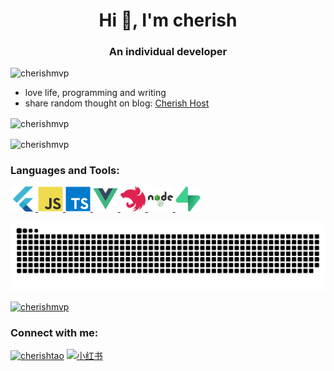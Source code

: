 <h1 align="center">Hi 👋, I'm cherish</h1>
<h3 align="center">An individual developer</h3>

<p align="left"> <img src="https://komarev.com/ghpvc/?username=cherishmvp&label=Profile%20views&color=0e75b6&style=flat" alt="cherishmvp" /> </p>


- love life, programming and writing
- share random thought on blog: [Cherish Host](https://www.fancyzh.top/)

<p><img align="center" src="https://github-readme-streak-stats.herokuapp.com/?user=cherishmvp&" alt="cherishmvp" /></p>

<!-- 
 [![Cherish's github stats](https://github-readme-stats-five-sage-23.vercel.app/api?username=CherishMvp&show_icons=true)](https://github.com/CherishMvp/CherishMvp)
-->
<p><img align="center" src="https://github-readme-stats-five-sage-23.vercel.app/api/top-langs?username=cherishmvp&show_icons=true&locale=en&layout=compact" alt="cherishmvp" /></p>


<h3 align="left">Languages and Tools:</h3>
<p align="left"> 
  <a href="https://flutter.dev" target="_blank" rel="noreferrer"> <img src="https://raw.githubusercontent.com/devicons/devicon/master/icons/flutter/flutter-original.svg" alt="flutter" width="40" height="40"/> </a> 
  <a href="https://developer.mozilla.org/en-US/docs/Web/JavaScript" target="_blank" rel="noreferrer"> <img src="https://raw.githubusercontent.com/devicons/devicon/master/icons/javascript/javascript-original.svg" alt="javascript" width="40" height="40"/> </a> 
  <a href="https://www.typescriptlang.org/" target="_blank" rel="noreferrer"> <img src="https://raw.githubusercontent.com/devicons/devicon/master/icons/typescript/typescript-original.svg" alt="typescript" width="40" height="40"/> </a>
  <a href="https://vuejs.org/" target="_blank" rel="noreferrer"> <img src="https://raw.githubusercontent.com/devicons/devicon/master/icons/vuejs/vuejs-original.svg" alt="vuejs" width="40" height="40"/> </a> 
  <a href="https://nestjs.com/" target="_blank" rel="noreferrer"> <img src="https://raw.githubusercontent.com/devicons/devicon/master/icons/nestjs/nestjs-original.svg" alt="nestjs" width="40" height="40"/> </a>
  <a href="https://nodejs.org" target="_blank" rel="noreferrer"> <img src="https://raw.githubusercontent.com/devicons/devicon/master/icons/nodejs/nodejs-original-wordmark.svg" alt="nodejs" width="40" height="40"/> </a>
  <a href="https://supabase.com" target="_blank" rel="noreferrer"> <img src="https://raw.githubusercontent.com/devicons/devicon/master/icons/supabase/supabase-original.svg" alt="supabase" width="40" height="40"/> </a>
<!--   <a href="https://www.python.org" target="_blank" rel="noreferrer"> <img src="https://raw.githubusercontent.com/devicons/devicon/master/icons/python/python-original.svg" alt="python" width="40" height="40"/> </a>  -->
</p>
<picture>
  <source
    media="(prefers-color-scheme: dark)"
    srcset="https://raw.githubusercontent.com/platane/snk/output/github-contribution-grid-snake-dark.svg"
  />
  <source
    media="(prefers-color-scheme: light)"
    srcset="https://raw.githubusercontent.com/platane/snk/output/github-contribution-grid-snake.svg"
  />
  <img
    alt="github contribution grid snake animation"
    src="https://raw.githubusercontent.com/platane/snk/output/github-contribution-grid-snake.svg"
  />
</picture>



<p align="left"> <a href="https://github.com/ryo-ma/github-profile-trophy"><img src="https://github-profile-trophy.vercel.app/?username=cherishmvp" alt="cherishmvp" /></a> </p>

<h3 align="left">Connect with me:</h3>
<p align="left">
<a href="https://twitter.com/cherishtao" target="blank"><img align="center" src="https://raw.githubusercontent.com/rahuldkjain/github-profile-readme-generator/master/src/images/icons/Social/twitter.svg" alt="cherishtao" height="30" width="40" /></a>
<a href="https://www.xiaohongshu.com/user/profile/659e191d000000002200be2b" target="blank"><img align="center" src="https://github.com/user-attachments/assets/d94eed22-2426-4413-895b-f68e7b6c4b7b" alt="小红书" height="30" width="40" /></a>
 
</p>




